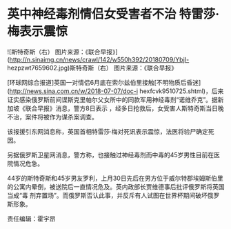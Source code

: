 # 英中神经毒剂情侣女受害者不治 特雷莎·梅表示震惊

![斯特奇斯（右）
图片来源：《联合早报》](http://n.sinaimg.cn/news/crawl/142/w550h392/20180709/YbjI-
hezpzwt7659602.jpg)斯特奇斯（右） 图片来源：《联合早报》

[环球网综合报道]英国一对情侣6月底在索尔兹伯里接触[不明物质后昏迷](http://news.sina.com.cn/w/2018-07-07/doc-i
hexfcvk9510725.shtml)，后来证实感染俄罗斯前间谍斯克里帕尔父女所中的同款军用神经毒剂“诺维乔克”。据新加坡《联合早报》消息，警方8日表示
，经多日抢救后，女受害人斯特奇斯当日晚不治，案件将被作为谋杀案调查。

该报援引东网消息称，英国首相特雷莎·梅对死讯表示震惊，法医将验尸确定死因。

另据俄罗斯卫星网消息，警方称，也接触过神经毒剂而中毒的45岁男性目前在医院情况危急。

44岁的斯特奇斯和45岁男友罗利，上月30日先后在男方位于威尔特郡埃姆斯伯里的公寓内晕倒，被送院后一直情况危及。英内政部长贾维德事后批评俄罗斯将英国当成“毒
剂弃置场”。而俄罗斯否认此事，并反斥有人试图在世界杯期间破坏俄罗斯形象。

责任编辑：霍宇昂

